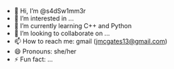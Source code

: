 - 👋 Hi, I’m @s4dSw1mm3r
- 👀 I’m interested in ...
- 🌱 I’m currently learning C++ and Python
- 💞️ I’m looking to collaborate on ...
- 📫 How to reach me: gmail (jmcgates13@gmail.com)
- 😄 Pronouns: she/her
- ⚡ Fun fact: ...

<!---
s4dSw1mm3r/s4dSw1mm3r is a ✨ special ✨ repository because its `README.md` (this file) appears on your GitHub profile.
You can click the Preview link to take a look at your changes.
--->
